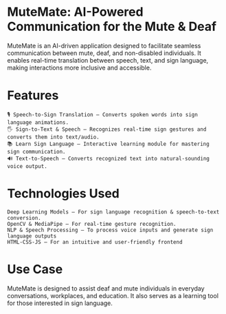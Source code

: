# MuteMate: AI-Powered Communication for the Mute & Deaf
MuteMate is an AI-driven application designed to facilitate seamless communication between mute, deaf, and non-disabled individuals. It enables real-time translation between speech, text, and sign language, making interactions more inclusive and accessible.
# Features
    🎙️ Speech-to-Sign Translation – Converts spoken words into sign language animations.
    🖐️ Sign-to-Text & Speech – Recognizes real-time sign gestures and converts them into text/audio.
    📚 Learn Sign Language – Interactive learning module for mastering sign communication.
    🔊 Text-to-Speech – Converts recognized text into natural-sounding voice output.

# Technologies Used
    Deep Learning Models – For sign language recognition & speech-to-text conversion.
    OpenCV & MediaPipe – For real-time gesture recognition.
    NLP & Speech Processing – To process voice inputs and generate sign language outputs
    HTML-CSS-JS – For an intuitive and user-friendly frontend

# Use Case
MuteMate is designed to assist deaf and mute individuals in everyday conversations, workplaces, and education. It also serves as a learning tool for those interested in sign language.

